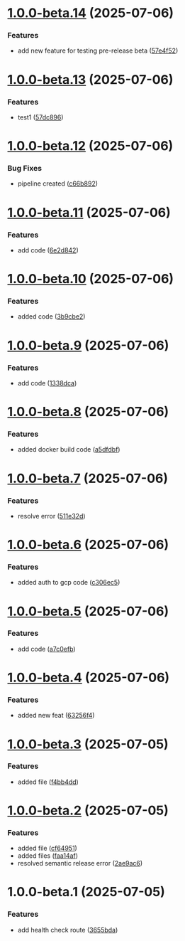 # [1.0.0-beta.14](https://github.com/Aadinath16/deploy-to-gke/compare/v1.0.0-beta.13...v1.0.0-beta.14) (2025-07-06)


### Features

* add new feature for testing pre-release beta ([57e4f52](https://github.com/Aadinath16/deploy-to-gke/commit/57e4f527a647c9594205cef27c829fe1f67caa1a))

# [1.0.0-beta.13](https://github.com/Aadinath16/deploy-to-gke/compare/v1.0.0-beta.12...v1.0.0-beta.13) (2025-07-06)


### Features

* test1 ([57dc896](https://github.com/Aadinath16/deploy-to-gke/commit/57dc8966a2075c30deb103d31db95dc43ed183ac))

# [1.0.0-beta.12](https://github.com/Aadinath16/deploy-to-gke/compare/v1.0.0-beta.11...v1.0.0-beta.12) (2025-07-06)


### Bug Fixes

* pipeline created ([c66b892](https://github.com/Aadinath16/deploy-to-gke/commit/c66b8927f013ff02f6d49031b35a2c5245504f32))

# [1.0.0-beta.11](https://github.com/Aadinath16/deploy-to-gke/compare/v1.0.0-beta.10...v1.0.0-beta.11) (2025-07-06)


### Features

* add code ([6e2d842](https://github.com/Aadinath16/deploy-to-gke/commit/6e2d84209a65f14b362ecabef768f682403cbe15))

# [1.0.0-beta.10](https://github.com/Aadinath16/deploy-to-gke/compare/v1.0.0-beta.9...v1.0.0-beta.10) (2025-07-06)


### Features

* added code ([3b9cbe2](https://github.com/Aadinath16/deploy-to-gke/commit/3b9cbe23e81e7a7a545cf6fff55890e9caa8fdc7))

# [1.0.0-beta.9](https://github.com/Aadinath16/deploy-to-gke/compare/v1.0.0-beta.8...v1.0.0-beta.9) (2025-07-06)


### Features

* add code ([1338dca](https://github.com/Aadinath16/deploy-to-gke/commit/1338dcabbec6c63a01a51f83aacc2d92eb482528))

# [1.0.0-beta.8](https://github.com/Aadinath16/deploy-to-gke/compare/v1.0.0-beta.7...v1.0.0-beta.8) (2025-07-06)


### Features

* added docker build code ([a5dfdbf](https://github.com/Aadinath16/deploy-to-gke/commit/a5dfdbfc46912a22167e41d8a7728c55378850fb))

# [1.0.0-beta.7](https://github.com/Aadinath16/deploy-to-gke/compare/v1.0.0-beta.6...v1.0.0-beta.7) (2025-07-06)


### Features

* resolve error ([511e32d](https://github.com/Aadinath16/deploy-to-gke/commit/511e32d84f2865220261335507e809414aa8501f))

# [1.0.0-beta.6](https://github.com/Aadinath16/deploy-to-gke/compare/v1.0.0-beta.5...v1.0.0-beta.6) (2025-07-06)


### Features

* added auth to gcp code ([c306ec5](https://github.com/Aadinath16/deploy-to-gke/commit/c306ec59adf98f3a34b3fe2a930df970f71e9c40))

# [1.0.0-beta.5](https://github.com/Aadinath16/deploy-to-gke/compare/v1.0.0-beta.4...v1.0.0-beta.5) (2025-07-06)


### Features

* add code ([a7c0efb](https://github.com/Aadinath16/deploy-to-gke/commit/a7c0efb1786f26f6bcf28544b8955673af0d9008))

# [1.0.0-beta.4](https://github.com/Aadinath16/deploy-to-gke/compare/v1.0.0-beta.3...v1.0.0-beta.4) (2025-07-06)


### Features

* added new feat ([63256f4](https://github.com/Aadinath16/deploy-to-gke/commit/63256f4f938a95ca5349099d8a247b2868708445))

# [1.0.0-beta.3](https://github.com/Aadinath16/deploy-to-gke/compare/v1.0.0-beta.2...v1.0.0-beta.3) (2025-07-05)


### Features

* added file ([f4bb4dd](https://github.com/Aadinath16/deploy-to-gke/commit/f4bb4dd10097f6846350c7bb0a0df6137039c1bb))

# [1.0.0-beta.2](https://github.com/Aadinath16/deploy-to-gke/compare/v1.0.0-beta.1...v1.0.0-beta.2) (2025-07-05)


### Features

* added file ([cf64951](https://github.com/Aadinath16/deploy-to-gke/commit/cf64951670935d57aafdce5b14325c0dd4108364))
* added files ([faa14af](https://github.com/Aadinath16/deploy-to-gke/commit/faa14af9487b6e4c12dc4a20b55d451a13b4f452))
* resolved semantic release error ([2ae9ac6](https://github.com/Aadinath16/deploy-to-gke/commit/2ae9ac6ad2b44d78ed92b722a3d8e5ea92d622f2))

# 1.0.0-beta.1 (2025-07-05)


### Features

* add health check route ([3655bda](https://github.com/Aadinath16/deploy-to-gke/commit/3655bdaa39604a5c1c2b4d7ca9a947f021cfbff4))
